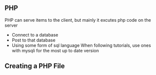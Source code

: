 ## PHP
PHP can serve items to the client, but mainly it excutes php code on the server
* Connect to a database
* Post to that database
* Using some form of sql language
When following tutorials, use ones with mysqli for the most up to date version

## Creating a PHP File
